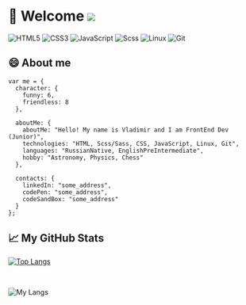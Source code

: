 # 🙋 Welcome ![](https://visitor-badge.glitch.me/badge?page_id=tell396) 

![HTML5](https://img.shields.io/badge/-HTML-090909?style=for-the-badge&logo=HTML5&logoColor=F16625)
![CSS3](https://img.shields.io/badge/-CSS-090909?style=for-the-badge&logo=CSS3&logoColor=2A65F0)
![JavaScript](https://img.shields.io/badge/-JavaScript-090909?style=for-the-badge&logo=JavaScript&logoColor=E9D54D)
![Scss](https://img.shields.io/badge/-Scss-090909?style=for-the-badge&logo=React&logoColor=00D8FF)
![Linux](https://img.shields.io/badge/-Linux-090909?style=for-the-badge&logo=Redux&logoColor=9371CB)
![Git](https://img.shields.io/badge/-Git-090909?style=for-the-badge&logo=Next.js&logoColor=green)
  
## 😄 About me 
```
var me = {
  character: {
    funny: 6,
    friendless: 8
  },

  aboutMe: {
    aboutMe: "Hello! My name is Vladimir and I am FrontEnd Dev (Junior)",
    technologies: "HTML, Scss/Sass, CSS, JavaScript, Linux, Git",
    languages: "RussianNative, EnglishPreIntermediate",
    hobby: "Astronomy, Physics, Chess"
  },

  contacts: {
    linkedIn: "some_address",
    codePen: "some_address",
    codeSandBox: "some_address"
  }
};
```

## 📈 My GitHub Stats

[![Top Langs](https://github-readme-stats.vercel.app/api/top-langs/?username=tell396&hide=html,css&layout=compact)](https://github.com/anuraghazra/github-readme-stats)

<br>

![My Langs](https://github-readme-stats.vercel.app/api/top-langs/?username=tell396)


